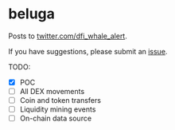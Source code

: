 # beluga

Posts to [twitter.com/dfi_whale_alert](https://twitter.com/dfi_whale_alert).

If you have suggestions, please submit an [issue](https://github.com/benzumbrunn/beluga/issues).

TODO:
- [x] POC
- [ ] All DEX movements
- [ ] Coin and token transfers
- [ ] Liquidity mining events
- [ ] On-chain data source
